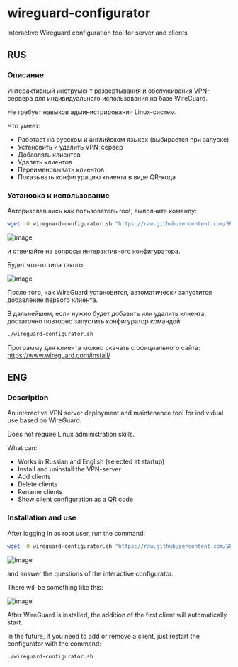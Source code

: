 # wireguard-configurator
Interactive Wireguard configuration tool for server and clients
## RUS
### Описание
Интерактивный инструмент развертывания и обслуживания VPN-сервера для индивидуального использования на базе WireGuard.

Не требует навыков администрирования Linux-систем.


Что умеет:
- Работает на русском и английском языках (выбирается при запуске)
- Установить и удалить VPN-сервер
- Добавлять клиентов
- Удалять клиентов
- Переименовывать клиентов
- Показывать конфигурацию клиента в виде QR-кода

### Установка и использование

Авторизовавшись как пользователь root, выполните команду:
```bash
wget -O wireguard-configurator.sh "https://raw.githubusercontent.com/SPIDER-L33T/wireguard-configurator/main/wireguard-configurator.sh" && chmod +x wireguard-configurator.sh && ./wireguard-configurator.sh
```
![image](https://user-images.githubusercontent.com/8372513/162054779-b4a55e49-e560-4f10-906f-82a55f565d6e.png)

и отвечайте на вопросы интерактивного конфигуратора.

Будет что-то типа такого:

![image](https://user-images.githubusercontent.com/8372513/162055457-408d47d3-8221-4bb9-8f17-dd0ef8e78c8a.png)

После того, как WireGuard установится, автоматически запустится добавление первого клиента.

В дальнейшем, если нужно будет добавить или удалить клиента, достаточно повторно запустить конфигуратор командой:
```bash
./wireguard-configurator.sh
```

Программу для клиента можно скачать с официального сайта: https://www.wireguard.com/install/
## ENG
### Description
An interactive VPN server deployment and maintenance tool for individual use based on WireGuard.

Does not require Linux administration skills.

What can:
- Works in Russian and English (selected at startup)
- Install and uninstall the VPN-server
- Add clients
- Delete clients
- Rename clients
- Show client configuration as a QR code

### Installation and use
After logging in as root user, run the command:
```bash
wget -O wireguard-configurator.sh "https://raw.githubusercontent.com/SPIDER-L33T/wireguard-configurator/main/wireguard-configurator.sh" && chmod +x wireguard-configurator.sh && ./wireguard-configurator.sh
```
![image](https://user-images.githubusercontent.com/8372513/162054779-b4a55e49-e560-4f10-906f-82a55f565d6e.png)

and answer the questions of the interactive configurator.

There will be something like this:

![image](https://user-images.githubusercontent.com/8372513/162055457-408d47d3-8221-4bb9-8f17-dd0ef8e78c8a.png)

After WireGuard is installed, the addition of the first client will automatically start.

In the future, if you need to add or remove a client, just restart the configurator with the command:

```bash
./wireguard-configurator.sh
```
